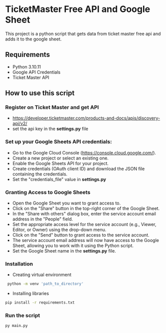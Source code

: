 # TicketMaster Free API and Google Sheet

This project is a python script that gets data from ticket master free api and adds it to the google sheet.

## Requirements

- Python 3.10.11
- Google API Credentials
- Ticket Master API

## How to use this script


### Register on Ticket Master and get API

- https://developer.ticketmaster.com/products-and-docs/apis/discovery-api/v2/
- set the api key in the **settings.py** file

### Set up your Google Sheets API credentials: 

- Go to the Google Cloud Console (https://console.cloud.google.com/). 
- Create a new project or select an existing one. 
- Enable the Google Sheets API for your project. 
- Create credentials (OAuth client ID) and download the JSON file containing the credentials. 
- Set the "credentials_file" value in **settings.py**

### Granting Access to Google Sheets

- Open the Google Sheet you want to grant access to. 
- Click on the "Share" button in the top-right corner of the Google Sheet. 
- In the "Share with others" dialog box, enter the service account email address in the "People" field. 
- Set the appropriate access level for the service account (e.g., Viewer, Editor, or Owner) using the drop-down menu. 
- Click on the "Send" button to grant access to the service account. 
- The service account email address will now have access to the Google Sheet, allowing you to work with it using the Python script. 
- Set the Google Sheet name in the **settings.py** file.


### Installation
- Creating virtual environment

```bash
 python -m venv 'path_to_directory'
```

- Installing libraries

```bash
pip install -r requirements.txt
```


### Run the script

```bash
py main.py
```

